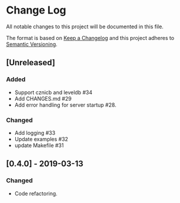 # Change Log

All notable changes to this project will be documented in this file.

The format is based on [Keep a Changelog](http://keepachangelog.com/)
and this project adheres to [Semantic Versioning](http://semver.org/).


## [Unreleased]

### Added

- Support cznicb and leveldb #34
- Add CHANGES.md #29
- Add error handling for server startup #28.

### Changed

- Add logging #33
- Update examples #32
- update Makefile #31


## [0.4.0] - 2019-03-13

### Changed

- Code refactoring.
